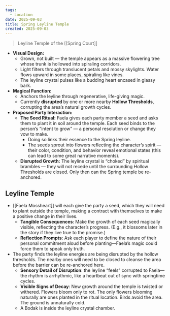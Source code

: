 ```yaml
---
tags:
  - Location
date: 2025-09-03
title: Spring Leyline Temple
created: 2025-09-03
---
```

> Leyline Temple of the [[Spring Court]]

- **Visual Design:**
    - Grown, not built — the temple appears as a massive flowering tree whose trunk is hollowed into spiraling corridors.
    - Light filters through translucent petals and mossy skylights. Water flows upward in some places, spiraling like vines.
    - The leyline crystal pulses like a budding heart encased in glassy bark.
- **Magical Function:**
    - Anchors the leyline through regenerative, life-giving magic.
    - Currently **disrupted** by one or more nearby **Hollow Thresholds**, corrupting the area’s natural growth cycles.
- **Proposed Party Interaction:**
    - **The Seed Ritual:** Faela gives each party member a seed and asks them to plant it in soil around the temple. Each seed binds to the person’s “intent to grow” — a personal resolution or change they vow to make.
        - Doing so links their essence to the Spring leyline.
        - The seeds sprout into flowers reflecting the character’s spirit — their color, condition, and behavior reveal emotional states (this can lead to some great narrative moments).
    - **Disrupted Growth:** The leyline crystal is “choked” by spiritual brambles — they will not recede until the surrounding Hollow Thresholds are closed. Only then can the Spring temple be re-anchored.

## Leyline Temple

- [[Faela Mossheart]] will each give the party a seed, which they will need to plant outside the temple, making a contract with themselves to make a positive change in their lives.
	- **Tangible Consequences**: Make the growth of each seed magically visible, reflecting the character’s progress. (E.g., it blossoms later in the story if they live true to the promise.)
	- **Reflection Prompts**: Ask each player to define the nature of their personal commitment aloud before planting—Faela’s magic could force them to speak only truth.
- The party finds the leyline energies are being disrupted by the hollow thresholds.  The nearby ones will need to be closed to cleanse the area before the barrier can be re-anchored here.
	- **Sensory Detail of Disruption**: the leyline “feels” corrupted to Faela—the rhythm is arrhythmic, like a heartbeat out of sync with springtime cycles.
	- **Visible Signs of Decay**: New growth around the temple is twisted or withered. Flowers bloom only to rot. The only flowers blooming naturally are ones planted in the ritual location. Birds avoid the area. The ground is unnaturally cold.
	- A Bodak is inside the leyline crystal chamber.